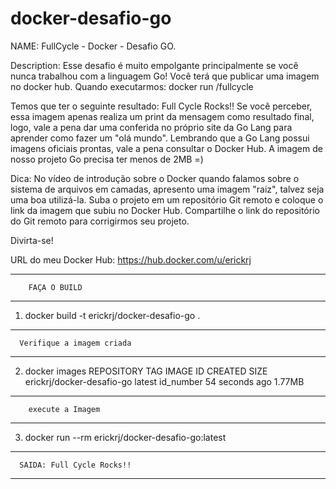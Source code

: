 # docker-desafio-go
NAME: FullCycle - Docker - Desafio GO.

Description: Esse desafio é muito empolgante principalmente se você nunca trabalhou com a linguagem Go!
Você terá que publicar uma imagem no docker hub. Quando executarmos: docker run <seu-user>/fullcycle

Temos que ter o seguinte resultado: Full Cycle Rocks!!
Se você perceber, essa imagem apenas realiza um print da mensagem como resultado final, logo, vale a pena dar uma conferida no próprio site da Go Lang para aprender como fazer um "olá mundo".
Lembrando que a Go Lang possui imagens oficiais prontas, vale a pena consultar o Docker Hub.
A imagem de nosso projeto Go precisa ter menos de 2MB =)

Dica: No vídeo de introdução sobre o Docker quando falamos sobre o sistema de arquivos em camadas, apresento uma imagem "raiz", talvez seja uma boa utilizá-la.
Suba o projeto em um repositório Git remoto e coloque o link da imagem que subiu no Docker Hub.
Compartilhe o link do repositório do Git remoto para corrigirmos seu projeto.

Divirta-se!

URL do meu Docker Hub: https://hub.docker.com/u/erickrj


*************************************
        FAÇA O BUILD
************************************
1. docker build -t erickrj/docker-desafio-go .

*************************************
      Verifique a imagem criada
************************************

2. docker images
REPOSITORY                  TAG       IMAGE ID       CREATED          SIZE
erickrj/docker-desafio-go   latest    id_number     54 seconds ago   1.77MB

*************************************
        execute a Imagem
************************************

3. docker run --rm erickrj/docker-desafio-go:latest


*************************************
      SAIDA: Full Cycle Rocks!!
************************************

   




